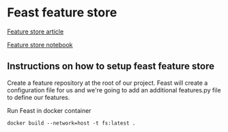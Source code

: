 # Feast feature store


[Feature store article](https://madewithml.com/courses/mlops/feature-store/)

[Feature store notebook](https://github.com/GokuMohandas/feature-store/blob/main/feature_store.ipynb)

## Instructions on how to setup feast feature store

Create a feature repository at the root of our project. 
Feast will create a configuration file for us and 
we're going to add an additional features.py file 
to define our features.

Run Feast in docker container

    docker build --network=host -t fs:latest .

